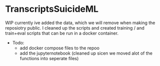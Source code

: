 # TranscriptsSuicideML
 
WIP currently ive added the data, which we will remove when making the reposiotry public. I cleaned up the scripts and created training / and train+eval scripts that can be run in a docker container. 

- Todo:
  - add docker compose files to the repoo
  - add the jupyternotebook (cleaned up sicen we moved alot of the functions into seperate files)
